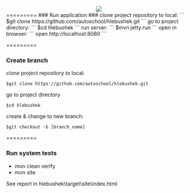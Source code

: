 <div align="center">
    <img src='https://pp.vk.me/c623216/v623216453/16f39/ixNbpHR_jPw.jpg'>
</div>
=========
### Run application ###
clone project repository to local:
```
$git clone https://github.com/autoschool/hlebushek.git
```
go to project directory:
```
$cd hlebushek
```
run server:
```
$mvn jetty:run
```
open in browser:
```
open http://localhost:8080
```

=========
### Create branch ###
clone project repository to local:
```
$git clone https://github.com/autoschool/hlebushek.git
```
go to project directory
```
$cd hlebushek
```
create & change to new branch:
```
$git checkout -b [branch_name]
```

=========
### Run system tests
  *  mvn clean verify
  *  mvn site
  
  See report in hlebushek\target\site\index.html
